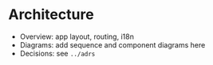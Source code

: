 # Architecture

- Overview: app layout, routing, i18n
- Diagrams: add sequence and component diagrams here
- Decisions: see `../adrs`
